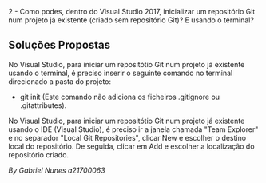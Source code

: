 2 - Como podes, dentro do Visual Studio 2017, inicializar
um repositório Git num projeto já existente (criado sem
repositório Git)? E usando o terminal?

## Soluções Propostas

No Visual Studio, para iniciar um repositótio Git num
projeto já existente usando o terminal, é preciso inserir
o seguinte comando no terminal direcionado a pasta do
projeto:
* git init (Este comando não adiciona os ficheiros
.gitignore ou .gitattributes).

No Visual Studio, para iniciar um repositótio Git num
projeto já existente usando o IDE (Visual Studio), é
preciso ir a janela chamada "Team Explorer" e no
separador "Local Git Repositories", clicar New e escolher
o destino local do repositório. De seguida, clicar em
Add e escolher a localização do repositório criado.

*By Gabriel Nunes a21700063*
